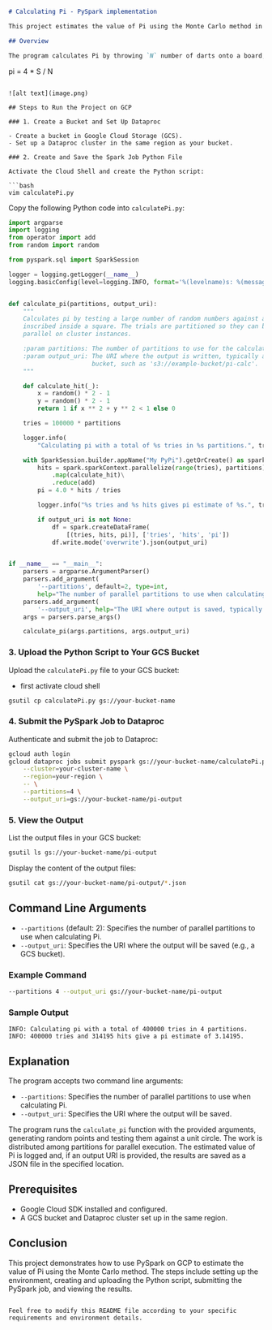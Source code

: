 

```markdown
# Calculating Pi - PySpark implementation

This project estimates the value of Pi using the Monte Carlo method in a PySpark job on Google Cloud Platform (GCP). The concept involves randomly throwing darts at a board and calculating the ratio of darts that land inside a circle to estimate Pi.

## Overview

The program calculates Pi by throwing `N` number of darts onto a board, which land at random positions `(x, y)`. It checks if a dart lands inside a unit circle using the condition `x^2 + y^2 < r`. The ratio of darts that land inside the circle `S` to the total number of darts thrown `N`, multiplied by 4, gives the estimated value of Pi:
```
pi = 4 * S / N
```

![alt text](image.png)

## Steps to Run the Project on GCP

### 1. Create a Bucket and Set Up Dataproc

- Create a bucket in Google Cloud Storage (GCS).
- Set up a Dataproc cluster in the same region as your bucket.

### 2. Create and Save the Spark Job Python File

Activate the Cloud Shell and create the Python script:

```bash
vim calculatePi.py
```

Copy the following Python code into `calculatePi.py`:

```python
import argparse
import logging
from operator import add
from random import random

from pyspark.sql import SparkSession

logger = logging.getLogger(__name__)
logging.basicConfig(level=logging.INFO, format='%(levelname)s: %(message)s')


def calculate_pi(partitions, output_uri):
    """
    Calculates pi by testing a large number of random numbers against a unit circle
    inscribed inside a square. The trials are partitioned so they can be run in
    parallel on cluster instances.

    :param partitions: The number of partitions to use for the calculation.
    :param output_uri: The URI where the output is written, typically an Amazon S3
                       bucket, such as 's3://example-bucket/pi-calc'.
    """

    def calculate_hit(_):
        x = random() * 2 - 1
        y = random() * 2 - 1
        return 1 if x ** 2 + y ** 2 < 1 else 0

    tries = 100000 * partitions

    logger.info(
        "Calculating pi with a total of %s tries in %s partitions.", tries, partitions)

    with SparkSession.builder.appName("My PyPi").getOrCreate() as spark:
        hits = spark.sparkContext.parallelize(range(tries), partitions)\
            .map(calculate_hit)\
            .reduce(add)
        pi = 4.0 * hits / tries

        logger.info("%s tries and %s hits gives pi estimate of %s.", tries, hits, pi)

        if output_uri is not None:
            df = spark.createDataFrame(
                [(tries, hits, pi)], ['tries', 'hits', 'pi'])
            df.write.mode('overwrite').json(output_uri)


if __name__ == "__main__":
    parsers = argparse.ArgumentParser()
    parsers.add_argument(
        '--partitions', default=2, type=int,
        help="The number of parallel partitions to use when calculating pi.")
    parsers.add_argument(
        '--output_uri', help="The URI where output is saved, typically an S3 bucket.")
    args = parsers.parse_args()

    calculate_pi(args.partitions, args.output_uri)
```

### 3. Upload the Python Script to Your GCS Bucket

Upload the `calculatePi.py` file to your GCS bucket:
- first activate cloud shell

```bash
gsutil cp calculatePi.py gs://your-bucket-name
```

### 4. Submit the PySpark Job to Dataproc

Authenticate and submit the job to Dataproc:

```bash
gcloud auth login
gcloud dataproc jobs submit pyspark gs://your-bucket-name/calculatePi.py \
    --cluster=your-cluster-name \
    --region=your-region \
    -- \
    --partitions=4 \
    --output_uri=gs://your-bucket-name/pi-output
```

### 5. View the Output

List the output files in your GCS bucket:

```bash
gsutil ls gs://your-bucket-name/pi-output
```

Display the content of the output files:

```bash
gsutil cat gs://your-bucket-name/pi-output/*.json
```

## Command Line Arguments

- `--partitions` (default: 2): Specifies the number of parallel partitions to use when calculating Pi.
- `--output_uri`: Specifies the URI where the output will be saved (e.g., a GCS bucket).

### Example Command

```bash
--partitions 4 --output_uri gs://your-bucket-name/pi-output
```

### Sample Output

```
INFO: Calculating pi with a total of 400000 tries in 4 partitions.
INFO: 400000 tries and 314195 hits give a pi estimate of 3.14195.
```

## Explanation

The program accepts two command line arguments:

- `--partitions`: Specifies the number of parallel partitions to use when calculating Pi.
- `--output_uri`: Specifies the URI where the output will be saved.

The program runs the `calculate_pi` function with the provided arguments, generating random points and testing them against a unit circle. The work is distributed among partitions for parallel execution. The estimated value of Pi is logged and, if an output URI is provided, the results are saved as a JSON file in the specified location.

## Prerequisites

- Google Cloud SDK installed and configured.
- A GCS bucket and Dataproc cluster set up in the same region.

## Conclusion

This project demonstrates how to use PySpark on GCP to estimate the value of Pi using the Monte Carlo method. The steps include setting up the environment, creating and uploading the Python script, submitting the PySpark job, and viewing the results.

```

Feel free to modify this README file according to your specific requirements and environment details.